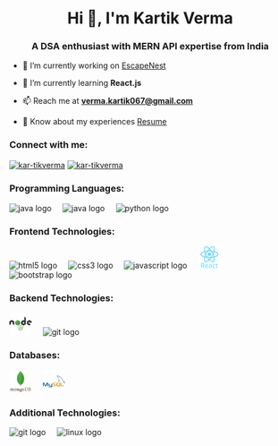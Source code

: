 <h1 align="center">Hi 👋, I'm Kartik Verma</h1>
<h3 align="center">A DSA enthusiast with MERN API expertise from India</h3>

- 🔭 I’m currently working on [EscapeNest](https://escapenest.onrender.com)

- 🌱 I’m currently learning **React.js**

- 📫 Reach me at **verma.kartik067@gmail.com**

- 📄 Know about my experiences [Resume](https://docs.google.com/document/d/15BtyNiRCzEmFH8xbvQRXsL3iIO-JR-6LTxZ_rGFOnBk)

<h3 align="left">Connect with me:</h3>
<p align="left">
    <a href="https://linkedin.com/in/kar-tikverma" target="blank"
        ><img
            align="center"
            src="https://raw.githubusercontent.com/rahuldkjain/github-profile-readme-generator/master/src/images/icons/Social/linked-in-alt.svg"
            alt="kar-tikverma"
            height="30"
            width="40"
    /></a>
    <a href="https://www.leetcode.com/kar-tikverma" target="blank"
        ><img
            align="center"
            src="https://raw.githubusercontent.com/rahuldkjain/github-profile-readme-generator/master/src/images/icons/Social/leet-code.svg"
            alt="kar-tikverma"
            height="30"
            width="40"
    /></a>
</p>

<h3 align="left">Programming Languages:</h3>
<div align="left">
    <img src="https://cdn.jsdelivr.net/gh/devicons/devicon/icons/java/java-original.svg" height="40" alt="java logo"  />
    <img width="12" />
    <img src="https://cdn.jsdelivr.net/gh/devicons/devicon/icons/cplusplus/cplusplus-original.svg" height="40" alt="java logo"  />
    <img width="12" />
    <img src="https://cdn.jsdelivr.net/gh/devicons/devicon/icons/python/python-original.svg" height="40" alt="python logo"  />
</div>

<h3 align="left">Frontend Technologies:</h3>
<div>
    <img src="https://cdn.jsdelivr.net/gh/devicons/devicon/icons/html5/html5-original.svg" height="40" alt="html5 logo"  />
    <img width="12" />
    <img src="https://cdn.jsdelivr.net/gh/devicons/devicon/icons/css3/css3-original.svg" height="40" alt="css3 logo"  />
    <img width="12" />
    <img src="https://cdn.jsdelivr.net/gh/devicons/devicon/icons/javascript/javascript-original.svg" height="40" alt="javascript logo"  />
    <img width="12" />
    <img src="https://raw.githubusercontent.com/devicons/devicon/master/icons/react/react-original-wordmark.svg" height="40" alt="react logo"  />
    <img width="12" />
    <img src="https://cdn.jsdelivr.net/gh/devicons/devicon/icons/bootstrap/bootstrap-original.svg" height="40" alt="bootstrap logo"  />
</div>

<h3 align="left">Backend Technologies:</h3>
<div>
    <img src="https://raw.githubusercontent.com/devicons/devicon/master/icons/nodejs/nodejs-original-wordmark.svg" height="40" alt="nodejs logo"  />
    <img width="12" />
    <img src="https://www.peanutsquare.com/wp-content/uploads/2024/04/Express.png" height="40" alt="git logo"  />
</div>

<h3 align="left">Databases:</h3>
<div>
    <img src="https://raw.githubusercontent.com/devicons/devicon/master/icons/mongodb/mongodb-original-wordmark.svg" height="40" alt="mongodb logo"  />
    <img width="12" />
    <img src="https://raw.githubusercontent.com/devicons/devicon/master/icons/mysql/mysql-original-wordmark.svg" height="40" alt="mysql logo"  />
</div>

<h3 align="left">Additional Technologies:</h3>
<div>
    <img src="https://cdn.jsdelivr.net/gh/devicons/devicon/icons/git/git-original.svg" height="40" alt="git logo"  />
    <img width="12" />
    <img src="https://cdn.jsdelivr.net/gh/devicons/devicon/icons/linux/linux-original.svg" height="40" alt="linux logo"  />
</div>
